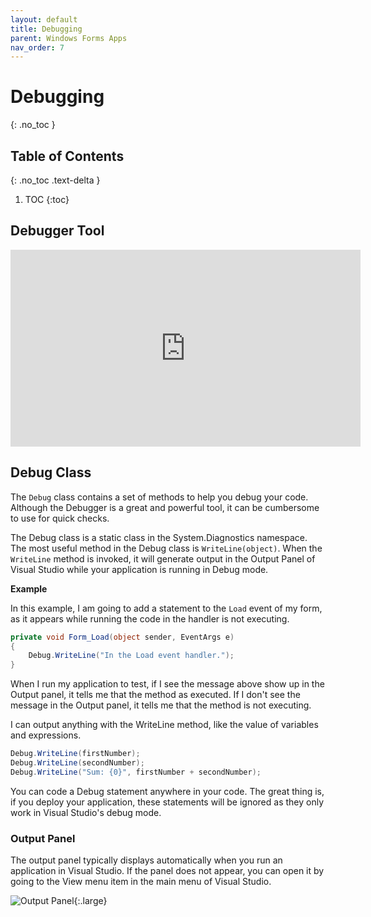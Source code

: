 ```yaml
---
layout: default
title: Debugging
parent: Windows Forms Apps
nav_order: 7
---
```


# Debugging
{: .no_toc }

## Table of Contents
{: .no_toc .text-delta }

1. TOC
{:toc}

## Debugger Tool

<iframe width="560" height="315" src="https://www.youtube.com/embed/_YoKJwSzZOg" title="YouTube video player" frameborder="0" allow="accelerometer; autoplay; clipboard-write; encrypted-media; gyroscope; picture-in-picture" allowfullscreen></iframe>

## Debug Class

The `Debug` class contains a set of methods to help you debug your code.  Although the Debugger is a great and powerful tool, it can be cumbersome to use for quick checks.

The Debug class is a static class in the System.Diagnostics namespace. The most useful method in the Debug class is `WriteLine(object)`. When the `WriteLine` method is invoked, it will generate output in the Output Panel of Visual Studio while your application is running in Debug mode.

**Example**

In this example, I am going to add a statement to the `Load` event of my form, as it appears while running the code in the handler is not executing.

```csharp
private void Form_Load(object sender, EventArgs e)  
{  
    Debug.WriteLine("In the Load event handler.");  
}
```

When I run my application to test, if I see the message above show up in the Output panel, it tells me that the method as executed. If I don't see the message in the Output panel, it tells me that the method is not executing.

I can output anything with the WriteLine method, like the value of variables and expressions.

```csharp
Debug.WriteLine(firstNumber);  
Debug.WriteLine(secondNumber);  
Debug.WriteLine("Sum: {0}", firstNumber + secondNumber);
```

You can code a Debug statement anywhere in your code. The great thing is, if you deploy your application, these statements will be ignored as they only work in Visual Studio's debug mode.

### Output Panel

The output panel typically displays automatically when you run an application in Visual Studio.  If the panel does not appear, you can open it by going to the View menu item in the main menu of Visual Studio.

![Output Panel](../images/debugging/output-panel.png){:.large}